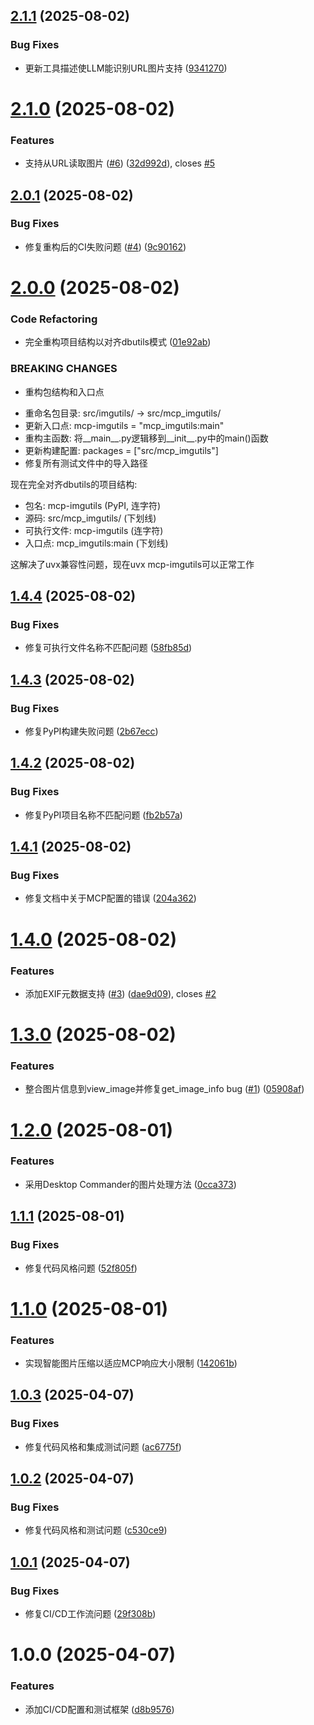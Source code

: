 ## [2.1.1](https://github.com/donghao1393/mcp-imgutils/compare/v2.1.0...v2.1.1) (2025-08-02)


### Bug Fixes

* 更新工具描述使LLM能识别URL图片支持 ([9341270](https://github.com/donghao1393/mcp-imgutils/commit/9341270206bde74de4a9d49e2187577792ae58a5))

# [2.1.0](https://github.com/donghao1393/mcp-imgutils/compare/v2.0.1...v2.1.0) (2025-08-02)


### Features

* 支持从URL读取图片 ([#6](https://github.com/donghao1393/mcp-imgutils/issues/6)) ([32d992d](https://github.com/donghao1393/mcp-imgutils/commit/32d992d8ffc372162bd5f4872308726f4783539a)), closes [#5](https://github.com/donghao1393/mcp-imgutils/issues/5)

## [2.0.1](https://github.com/donghao1393/mcp-imgutils/compare/v2.0.0...v2.0.1) (2025-08-02)


### Bug Fixes

* 修复重构后的CI失败问题 ([#4](https://github.com/donghao1393/mcp-imgutils/issues/4)) ([9c90162](https://github.com/donghao1393/mcp-imgutils/commit/9c9016271bea6019a64bd4135f56069ebf73cabf))

# [2.0.0](https://github.com/donghao1393/mcp-imgutils/compare/v1.4.4...v2.0.0) (2025-08-02)


### Code Refactoring

* 完全重构项目结构以对齐dbutils模式 ([01e92ab](https://github.com/donghao1393/mcp-imgutils/commit/01e92ab737c588454cf361375613f1a6f597a3b4))


### BREAKING CHANGES

* 重构包结构和入口点

- 重命名包目录: src/imgutils/ → src/mcp_imgutils/
- 更新入口点: mcp-imgutils = "mcp_imgutils:main"
- 重构主函数: 将__main__.py逻辑移到__init__.py中的main()函数
- 更新构建配置: packages = ["src/mcp_imgutils"]
- 修复所有测试文件中的导入路径

现在完全对齐dbutils的项目结构:
- 包名: mcp-imgutils (PyPI, 连字符)
- 源码: src/mcp_imgutils/ (下划线)
- 可执行文件: mcp-imgutils (连字符)
- 入口点: mcp_imgutils:main (下划线)

这解决了uvx兼容性问题，现在uvx mcp-imgutils可以正常工作

## [1.4.4](https://github.com/donghao1393/mcp-imgutils/compare/v1.4.3...v1.4.4) (2025-08-02)


### Bug Fixes

* 修复可执行文件名称不匹配问题 ([58fb85d](https://github.com/donghao1393/mcp-imgutils/commit/58fb85d8a741b8a40e2fe6daee73fc625ed3f8f6))

## [1.4.3](https://github.com/donghao1393/mcp-imgutils/compare/v1.4.2...v1.4.3) (2025-08-02)


### Bug Fixes

* 修复PyPI构建失败问题 ([2b67ecc](https://github.com/donghao1393/mcp-imgutils/commit/2b67ecc1139b7e99bb1e04986d893f0eb20d3567))

## [1.4.2](https://github.com/donghao1393/mcp-imgutils/compare/v1.4.1...v1.4.2) (2025-08-02)


### Bug Fixes

* 修复PyPI项目名称不匹配问题 ([fb2b57a](https://github.com/donghao1393/mcp-imgutils/commit/fb2b57a401dd67aee0fdc3ff700ed5653c66c438))

## [1.4.1](https://github.com/donghao1393/mcp-imgutils/compare/v1.4.0...v1.4.1) (2025-08-02)


### Bug Fixes

* 修复文档中关于MCP配置的错误 ([204a362](https://github.com/donghao1393/mcp-imgutils/commit/204a362f6eac06b41301ee95f6859b0878e245d1))

# [1.4.0](https://github.com/donghao1393/mcp-imgutils/compare/v1.3.0...v1.4.0) (2025-08-02)


### Features

* 添加EXIF元数据支持 ([#3](https://github.com/donghao1393/mcp-imgutils/issues/3)) ([dae9d09](https://github.com/donghao1393/mcp-imgutils/commit/dae9d09e0f5b73fe446e5bae999b1a105155d04b)), closes [#2](https://github.com/donghao1393/mcp-imgutils/issues/2)

# [1.3.0](https://github.com/donghao1393/mcp-imgutils/compare/v1.2.1...v1.3.0) (2025-08-02)


### Features

* 整合图片信息到view_image并修复get_image_info bug ([#1](https://github.com/donghao1393/mcp-imgutils/issues/1)) ([05908af](https://github.com/donghao1393/mcp-imgutils/commit/05908af0f7125057f4e95fa4ca514813a431be97))

# [1.2.0](https://github.com/donghao1393/mcp-imgutils/compare/v1.1.1...v1.2.0) (2025-08-01)


### Features

* 采用Desktop Commander的图片处理方法 ([0cca373](https://github.com/donghao1393/mcp-imgutils/commit/0cca37377fe2c612497c4cfcb9d2706f34c9b377))

## [1.1.1](https://github.com/donghao1393/mcp-imgutils/compare/v1.1.0...v1.1.1) (2025-08-01)


### Bug Fixes

* 修复代码风格问题 ([52f805f](https://github.com/donghao1393/mcp-imgutils/commit/52f805ff10a92ba6cf112b8e23590b6d65188946))

# [1.1.0](https://github.com/donghao1393/mcp-imgutils/compare/v1.0.3...v1.1.0) (2025-08-01)


### Features

* 实现智能图片压缩以适应MCP响应大小限制 ([142061b](https://github.com/donghao1393/mcp-imgutils/commit/142061bc6cd69521e57a856ec9b1055fbdec1d1e))

## [1.0.3](https://github.com/donghao1393/mcp-imgutils/compare/v1.0.2...v1.0.3) (2025-04-07)


### Bug Fixes

* 修复代码风格和集成测试问题 ([ac6775f](https://github.com/donghao1393/mcp-imgutils/commit/ac6775feac25fc9eed0d21d2405f7bf7cbb05cb1))

## [1.0.2](https://github.com/donghao1393/mcp-imgutils/compare/v1.0.1...v1.0.2) (2025-04-07)


### Bug Fixes

* 修复代码风格和测试问题 ([c530ce9](https://github.com/donghao1393/mcp-imgutils/commit/c530ce9d5f9cb4229dca03689f16138bda774c69))

## [1.0.1](https://github.com/donghao1393/mcp-imgutils/compare/v1.0.0...v1.0.1) (2025-04-07)


### Bug Fixes

* 修复CI/CD工作流问题 ([29f308b](https://github.com/donghao1393/mcp-imgutils/commit/29f308b99e9402cac7aeb6a58cb0ad46316c1d55))

# 1.0.0 (2025-04-07)


### Features

* 添加CI/CD配置和测试框架 ([d8b9576](https://github.com/donghao1393/mcp-imgutils/commit/d8b9576fb82a1ee98486b2e1e4011a02635ebcb2))
